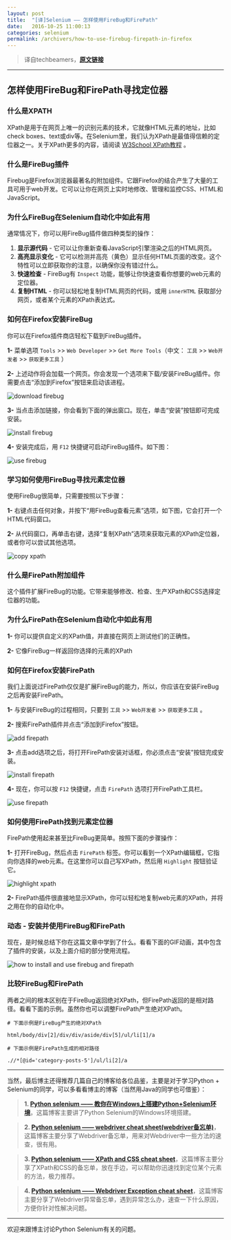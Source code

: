 ```yaml
---
layout: post
title:  "[译]Selenium —— 怎样使用FireBug和FirePath"
date:   2016-10-25 11:00:13
categories: selenium
permalink: /archivers/how-to-use-firebug-firepath-in-firefox
---
```


> 译自techbeamers，**[原文链接](http://www.techbeamers.com/use-firebug-and-firepath-in-firefox/)**

****

## **怎样使用FireBug和FirePath寻找定位器**

### **什么是XPATH**

XPath是用于在网页上唯一的识别元素的技术，它就像HTML元素的地址，比如check boxes、text或div等。在Selenium里，我们认为XPath是最值得信赖的定位器之一。关于XPath更多的内容，请阅读 [W3School XPath教程](http://www.w3school.com.cn/xpath/) 。

### **什么是FireBug插件**

Firebug是Firefox浏览器最著名的附加组件。它跟Firefox的结合产生了大量的工具可用于web开发。它可以让你在网页上实时地修改、管理和监控CSS、HTML和JavaScript。

### **为什么FireBug在Selenium自动化中如此有用**

通常情况下，你可以用FireBug插件做四种类型的操作：

1. **显示源代码** - 它可以让你重新查看JavaScript引擎渲染之后的HTML网页。
2. **高亮显示变化** - 它可以检测并高亮（黄色）显示任何HTML页面的改变。这个特性可以立即获取你的注意，以确保你没有错过什么。
3. **快速检查** - FireBug有 `Inspect` 功能，能够让你快速查看你想要的web元素的定位器。
4. **复制HTML** - 你可以轻松地复制HTML网页的代码，或用 `innerHTML` 获取部分网页，或者某个元素的XPath表达式。

### **如何在Firefox安装FireBug**

你可以在Firefox插件商店轻松下载到FireBug插件。

**1-** 菜单选项 `Tools` >> `Web Developer` >> `Get More Tools`（中文： `工具` >> `Web开发者` >> `获取更多工具` ）

**2-** 上述动作将会加载一个网页。你会发现一个选项来下载/安装FireBug插件。你需要点击“添加到Firefox”按钮来启动该进程。

![download firebug](http://img.blog.csdn.net/20161025092153356)

**3-** 当点击添加链接，你会看到下面的弹出窗口。现在，单击“安装”按钮即可完成安装。

![install firebug](http://img.blog.csdn.net/20161025092304451)

**4-** 安装完成后，用 `F12` 快捷键可启动FireBug插件。如下图：

![use firebug](http://img.blog.csdn.net/20161025092428953)

### **学习如何使用FireBug寻找元素定位器**

使用FireBug很简单，只需要按照以下步骤：

**1-** 右键点击任何对象，并按下“用FireBug查看元素”选项，如下图，它会打开一个HTML代码窗口。

**2-** 从代码窗口，再单击右键，选择“复制XPath”选项来获取元素的XPath定位器，或者你可以尝试其他选项。

![copy xpath](http://img.blog.csdn.net/20161025092849491)

### **什么是FirePath附加组件**

这个插件扩展FireBug的功能。它带来能够修改、检查、生产XPath和CSS选择定位器的功能。

### **为什么FirePath在Selenium自动化中如此有用**

**1-** 你可以提供自定义的XPath值，并直接在网页上测试他们的正确性。

**2-** 它像FireBug一样返回你选择的元素的XPath

### **如何在Firefox安装FirePath**

我们上面说过FirePath仅仅是扩展FireBug的能力，所以，你应该在安装FireBug之后再安装FirePath。

**1-** 与安装FireBug的过程相同，只要到 `工具` >> `Web开发者` >> `获取更多工具` 。

**2-** 搜索FirePath插件并点击“添加到Firefox”按钮。

![add firepath](http://img.blog.csdn.net/20161025093715325)

**3-** 点击add选项之后，将打开FirePath安装对话框，你必须点击“安装”按钮完成安装。

![install firepath](http://img.blog.csdn.net/20161025093839029)

**4-** 现在，你可以按 `F12` 快捷键，点击 `FirePath` 选项打开FirePath工具栏。

![use firepath](http://img.blog.csdn.net/20161025094058842)

### **如何使用FirePath找到元素定位器**

FirePath使用起来甚至比FireBug更简单。按照下面的步骤操作：

**1-** 打开FireBug，然后点击 `FirePath` 标签。你可以看到一个XPath编辑框，它指向你选择的web元素。在这里你可以自己写XPath，然后用 `Highlight` 按钮验证它。

![highlight xpath](http://img.blog.csdn.net/20161025094435560)

**2-** FirePath插件很直接地显示XPath，你可以轻松地复制web元素的XPath，并将之用在你的自动化中。

### **动态 - 安装并使用FireBug和FirePath**

现在，是时候总结下你在这篇文章中学到了什么。看看下面的GIF动画，其中包含了插件的安装，以及上面介绍的部分使用流程。

![how to install and use firebug and firepath](http://img.blog.csdn.net/20161025094852721)

### **比较FireBug和FirePath**

两者之间的根本区别在于FireBug返回绝对XPath，但FirePath返回的是相对路径。看看下面的示例。虽然你也可以调整FirePath产生绝对XPath。

```
# 下面示例是FireBug产生的绝对XPath

html/body/div[2]/div/div/aside/div[5]/ul/li[1]/a
```

```
# 下面示例是FirePath生成的相对路径

.//*[@id='category-posts-5']/ul/li[2]/a
```

****

当然，最后博主还得推荐几篇自己的博客给各位品鉴，主要是对于学习Python + Selenium的同学，可以多看看博主的博客（当然用Java的同学也可借鉴）：

> **1. [Python selenium —— 教你在Windows上搭建Python+Selenium环境](http://blog.csdn.net/huilan_same/article/details/52888262)**，这篇博客主要讲了Python Selenium的Windows环境搭建。

> **2. [Python selenium —— webdriver cheat sheet(webdriver备忘单)](http://blog.csdn.net/huilan_same/article/details/52805034)**，这篇博客主要分享了Webdriver备忘单，用来对Webdriver中一些方法的速查，很有用。

> **3. [Python selenium —— XPath and CSS cheat sheet](http://blog.csdn.net/huilan_same/article/details/52806985)**，这篇博客主要分享了XPath和CSS的备忘单，放在手边，可以帮助你迅速找到定位某个元素的方法，极力推荐。

> **4. [Python selenium —— Webdriver Exception cheat sheet](http://blog.csdn.net/huilan_same/article/details/52815047)**，这篇博客主要分享了Webdriver异常备忘单，遇到异常怎么办，速查一下什么原因，方便你针对性解决问题。

****


欢迎来跟博主讨论Python Selenium有关的问题。
